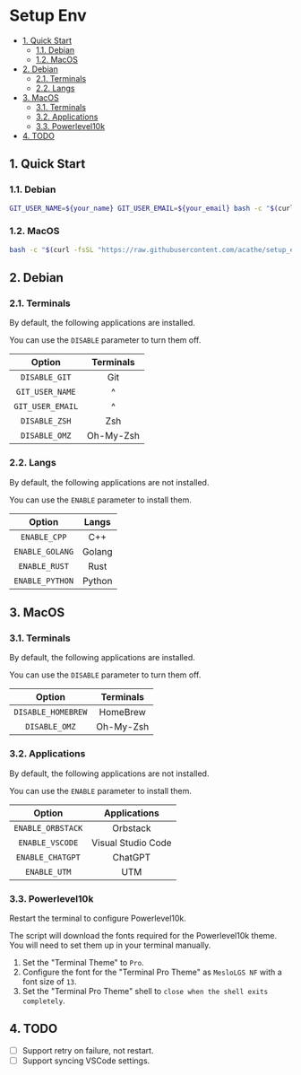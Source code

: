 # Setup Env

- [1. Quick Start](#1-quick-start)
  - [1.1. Debian](#11-debian)
  - [1.2. MacOS](#12-macos)
- [2. Debian](#2-debian)
  - [2.1. Terminals](#21-terminals)
  - [2.2. Langs](#22-langs)
- [3. MacOS](#3-macos)
  - [3.1. Terminals](#31-terminals)
  - [3.2. Applications](#32-applications)
  - [3.3. Powerlevel10k](#33-powerlevel10k)
- [4. TODO](#4-todo)

## 1. Quick Start

### 1.1. Debian

```bash
GIT_USER_NAME=${your_name} GIT_USER_EMAIL=${your_email} bash -c "$(curl -fsSL "https://raw.githubusercontent.com/acathe/setup_env/master/debian.sh")"
```

### 1.2. MacOS

```bash
bash -c "$(curl -fsSL "https://raw.githubusercontent.com/acathe/setup_env/master/macos.sh")"
```

## 2. Debian

### 2.1. Terminals

By default, the following applications are installed.

You can use the `DISABLE` parameter to turn them off.

|      Option      | Terminals |
| :--------------: | :-------: |
|  `DISABLE_GIT`   |    Git    |
| `GIT_USER_NAME`  |     ^     |
| `GIT_USER_EMAIL` |     ^     |
|  `DISABLE_ZSH`   |    Zsh    |
|  `DISABLE_OMZ`   | Oh-My-Zsh |

### 2.2. Langs

By default, the following applications are not installed.

You can use the `ENABLE` parameter to install them.

|     Option      | Langs  |
| :-------------: | :----: |
|  `ENABLE_CPP`   |  C++   |
| `ENABLE_GOLANG` | Golang |
|  `ENABLE_RUST`  |  Rust  |
| `ENABLE_PYTHON` | Python |

## 3. MacOS

### 3.1. Terminals

By default, the following applications are installed.

You can use the `DISABLE` parameter to turn them off.

|       Option       | Terminals |
| :----------------: | :-------: |
| `DISABLE_HOMEBREW` | HomeBrew  |
|   `DISABLE_OMZ`    | Oh-My-Zsh |

### 3.2. Applications

By default, the following applications are not installed.

You can use the `ENABLE` parameter to install them.

|      Option       |    Applications    |
| :---------------: | :----------------: |
| `ENABLE_ORBSTACK` |      Orbstack      |
|  `ENABLE_VSCODE`  | Visual Studio Code |
| `ENABLE_CHATGPT`  |      ChatGPT       |
|   `ENABLE_UTM`    |        UTM         |

### 3.3. Powerlevel10k

Restart the terminal to configure Powerlevel10k.

The script will download the fonts required for the Powerlevel10k theme. You will need to set them up in your terminal manually.

1. Set the "Terminal Theme" to `Pro`.
2. Configure the font for the "Terminal Pro Theme" as `MesloLGS NF` with a font size of `13`.
3. Set the "Terminal Pro Theme" shell to `close when the shell exits completely`.

## 4. TODO

- [ ] Support retry on failure, not restart.
- [ ] Support syncing VSCode settings.
